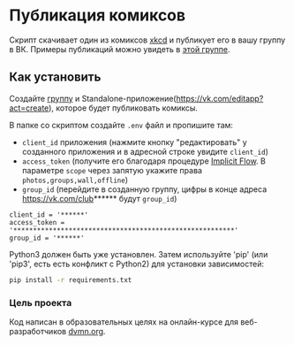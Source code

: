 # Публикация комиксов

Скрипт скачивает один из комиксов [xkcd](http://xkcd.com/) и публикует его в вашу группу в ВК. Примеры публикаций можно увидеть в [этой группе](https://vk.com/club177612127).

## Как установить

Создайте [группу](https://vk.com/groups?tab=admin&w=groups_create) и Standalone-приложение(https://vk.com/editapp?act=create), которое будет публиковать комиксы.

В папке со скриптом создайте `.env` файл и пропишите там:

* `client_id` приложения (нажмите кнопку "редактировать" у созданного приложения и в адресной строке увидите `client_id`)
* `access_token` (получите его благодаря процедуре [Implicit Flow](https://vk.com/dev/implicit_flow_user). В параметре `scope` через запятую укажите права `photos,groups,wall,offline`)
* `group_id` (перейдите в созданную группу, цифры в конце адреса https://vk.com/club****** будут `group_id`)

```.env
client_id = '******'
access_token = '********************************************************'
group_id = '******'
```

Python3 должен быть уже установлен.
Затем используйте 'pip' (или 'pip3', есть есть конфликт с Python2) для установки зависимостей:

```bash
pip install -r requirements.txt
```

### Цель проекта

Код написан в образовательных целях на онлайн-курсе для веб-разработчиков [dvmn.org](https://dvmn.org/).